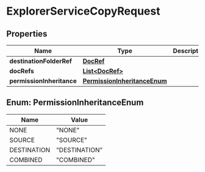 # ExplorerServiceCopyRequest

## Properties
Name | Type | Description | Notes
------------ | ------------- | ------------- | -------------
**destinationFolderRef** | [**DocRef**](DocRef.md) |  |  [optional]
**docRefs** | [**List&lt;DocRef&gt;**](DocRef.md) |  |  [optional]
**permissionInheritance** | [**PermissionInheritanceEnum**](#PermissionInheritanceEnum) |  |  [optional]

<a name="PermissionInheritanceEnum"></a>
## Enum: PermissionInheritanceEnum
Name | Value
---- | -----
NONE | &quot;NONE&quot;
SOURCE | &quot;SOURCE&quot;
DESTINATION | &quot;DESTINATION&quot;
COMBINED | &quot;COMBINED&quot;
